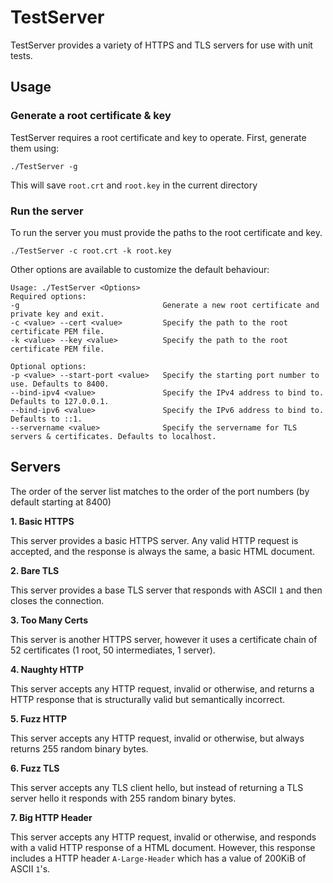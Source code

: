 # TestServer

TestServer provides a variety of HTTPS and TLS servers for use with unit tests.

## Usage

### Generate a root certificate & key

TestServer requires a root certificate and key to operate. First, generate them using:

```
./TestServer -g
```

This will save `root.crt` and `root.key` in the current directory

### Run the server

To run the server you must provide the paths to the root certificate and key.

```
./TestServer -c root.crt -k root.key
```

Other options are available to customize the default behaviour:

```
Usage: ./TestServer <Options>
Required options:
-g                                Generate a new root certificate and private key and exit.
-c <value> --cert <value>         Specify the path to the root certificate PEM file.
-k <value> --key <value>          Specify the path to the root certificate PEM file.

Optional options:
-p <value> --start-port <value>   Specify the starting port number to use. Defaults to 8400.
--bind-ipv4 <value>               Specify the IPv4 address to bind to. Defaults to 127.0.0.1.
--bind-ipv6 <value>               Specify the IPv6 address to bind to. Defaults to ::1.
--servername <value>              Specify the servername for TLS servers & certificates. Defaults to localhost.
```

## Servers

The order of the server list matches to the order of the port numbers (by default starting at 8400)

**1. Basic HTTPS**

This server provides a basic HTTPS server. Any valid HTTP request is accepted, and the response is always the same, a basic HTML document.

**2. Bare TLS**

This server provides a base TLS server that responds with ASCII `1` and then closes the connection.

**3. Too Many Certs**

This server is another HTTPS server, however it uses a certificate chain of 52 certificates (1 root, 50 intermediates, 1 server).

**4. Naughty HTTP**

This server accepts any HTTP request, invalid or otherwise, and returns a HTTP response that is structurally valid but semantically incorrect.

**5. Fuzz HTTP**

This server accepts any HTTP request, invalid or otherwise, but always returns 255 random binary bytes.

**6. Fuzz TLS**

This server accepts any TLS client hello, but instead of returning a TLS server hello it responds with 255 random binary bytes.

**7. Big HTTP Header**

This server accepts any HTTP request, invalid or otherwise, and responds with a valid HTTP response of a HTML document. However, this response includes a HTTP header `A-Large-Header` which has a value of 200KiB of ASCII `1`'s.

